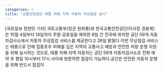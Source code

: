```yaml
---
categories: c
title: "교통안전공단 태풍 피해 지역 자동차 무상점검 실시"
---
```

[국토일보 정현민 기자] 국토교통부(장관 원희룡)와 한국교통안전공단(이사장 권용복)은 10월 4일부터 14일까지 주말·공휴일을 제외한 8일 간 전국에 위치한 공단 59개 자동차검사소에서 자동차 무상점검 서비스를 제공한다고 26일 밝혔다.이번 무상점검 서비스는 태풍으로 인해 집중호우 피해를 입은 지역의 교통사고 예방과 안전한 차량 운행 지원을 위해 실시하는 것으로, 태풍 피해 지역 자동차는 공단 59개 자동차검사소로 전화 예약 후 평일 10시부터 17시 사이에 방문하면 점검이 가능하다.공단은 안전한 자동차 운행을 위해 반드시 점검이